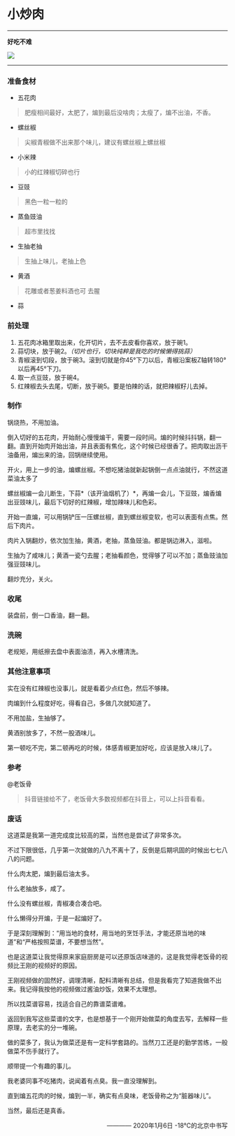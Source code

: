 # 小炒肉
---
<strong>好吃不难</strong>
<p><img src="/_media/dishes/xcr.png"  /></p>

---

### 准备食材

+ 五花肉
>肥瘦相间最好，太肥了，煸到最后没啥肉；太瘦了，煸不出油，不香。
+ 螺丝椒
>尖椒青椒做不出来那个味儿，建议有螺丝椒上螺丝椒
+ 小米辣
> 小的红辣椒切碎也行
+ 豆豉
> 黑色一粒一粒的
+ 蒸鱼豉油
> 超市里找找
+ 生抽老抽
> 生抽上味儿，老抽上色
+ 黄酒
> 花雕或者葱姜料酒也可
> 去腥
+ 蒜

### 前处理
1. 五花肉冰箱里取出来，化开切片，去不去皮看你喜欢，放于碗1。
2. 蒜切块，放于碗2。*（切片也行，切块纯粹是我吃的时候懒得挑蒜）*
3. 青椒滚到切段，放于碗3。滚到切就是你45°下刀以后，青椒沿案板Z轴转180°以后再45°下刀。
4. 取一点豆豉，放于碗4。
5. 红辣椒去头去尾，切断，放于碗5。要是怕辣的话，就把辣椒籽儿去掉。

### 制作

锅烧热，不用加油。

倒入切好的五花肉，开始耐心慢慢煸干，需要一段时间。煸的时候抖抖锅，翻一翻。直到开始肉开始出油，并且表面有焦化，这个时候已经很香了。把肉取出沥干油备用，煸出来的油，回锅继续使用。

开火，用上一步的油，煸螺丝椒。不想吃猪油就新起锅倒一点点油就行，不然这道菜油太多了

螺丝椒煸一会儿断生，下蒜*（该开油烟机了）*，再煸一会儿，下豆豉，煸香煸出豆豉味儿，最后下切好的红辣椒，增加辣味儿和色彩。

开始一直煸，可以用锅铲压一压螺丝椒，直到螺丝椒变软，也可以表面有点焦。然后下肉片。

肉片入锅翻炒，依次加生抽，黄酒，老抽，蒸鱼豉油。都是锅边淋入，滋啦。

生抽为了咸味儿；黄酒一瓷勺去腥；老抽看颜色，觉得够了可以不加；蒸鱼豉油加强豆豉味儿。

翻炒充分，关火。

### 收尾
装盘前，倒一口香油，翻一翻。

### 洗碗
老规矩，用纸擦去盘中表面油渍，再入水槽清洗。

### 其他注意事项
实在没有红辣椒也没事儿，就是看着少点红色，然后不够辣。

肉煸到什么程度好吃，得看自己，多做几次就知道了。

不用加盐，生抽够了。

黄酒别放多了，不然一股酒味儿。

第一顿吃不完，第二顿再吃的时候，体感青椒更加好吃，应该是放入味儿了。

### 参考

@老饭骨
> 抖音链接给不了，老饭骨大多数视频都在抖音上，可以上抖音看看。

### 废话

这道菜是我第一道完成度比较高的菜，当然也是尝试了非常多次。

不过下限很低，几乎第一次就做的八九不离十了，反倒是后期巩固的时候出七七八八的问题。

什么肉太肥，煸到最后油太多。

什么老抽放多，咸了。

什么没有螺丝椒，青椒凑合凑合吧。

什么懒得分开煸，于是一起煸好了。

于是深刻理解到：“用当地的食材，用当地的烹饪手法，才能还原当地的味道”和“严格按照菜谱，不要想当然”。

也是这道菜让我觉得原来家庭厨房是可以还原饭店味道的，这是我觉得老饭骨的视频比王刚的视频好的原因。

王刚视频做的固然好，调理清晰，配料清晰有总结，但是我看完了知道我做不出来。我记得我按他的视频做过酱油炒饭，效果不太理想。

所以找菜谱容易，找适合自己的靠谱菜谱难。

返回到我写这些菜谱的文字，也是想基于一个刚开始做菜的角度去写，去解释一些原理，去老实的分一堆碗。

做的菜多了，我认为做菜还是有一定科学套路的。当然刀工还是的勤学苦练，一般做菜不伤手就行了。

顺带提一个有趣的事儿。

我老婆同事不吃猪肉，说闻着有点臭。我一直没理解到。

直到煸五花肉的时候，煸到一半，确实有点臭味，老饭骨称之为“脏器味儿”。

当然，最后还是真香。

<p align="right">———— 2020年1月6日 -18℃的北京中书写</p>